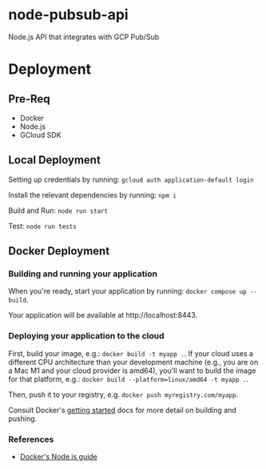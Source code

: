 # node-pubsub-api
Node.js API that integrates with GCP Pub/Sub 



# Deployment 
## Pre-Req
- Docker
- Node.js
- GCloud SDK

## Local Deployment
Setting up credentials by running:
`gcloud auth application-default login`

Install the relevant dependencies by running:
`npm i`

Build and Run:
`node run start`

Test:
`node run tests`

## Docker Deployment
### Building and running your application

When you're ready, start your application by running:
`docker compose up --build`.

Your application will be available at http://localhost:8443.

### Deploying your application to the cloud

First, build your image, e.g.: `docker build -t myapp .`.
If your cloud uses a different CPU architecture than your development
machine (e.g., you are on a Mac M1 and your cloud provider is amd64),
you'll want to build the image for that platform, e.g.:
`docker build --platform=linux/amd64 -t myapp .`.

Then, push it to your registry, e.g. `docker push myregistry.com/myapp`.

Consult Docker's [getting started](https://docs.docker.com/go/get-started-sharing/)
docs for more detail on building and pushing.

### References
* [Docker's Node.js guide](https://docs.docker.com/language/nodejs/)